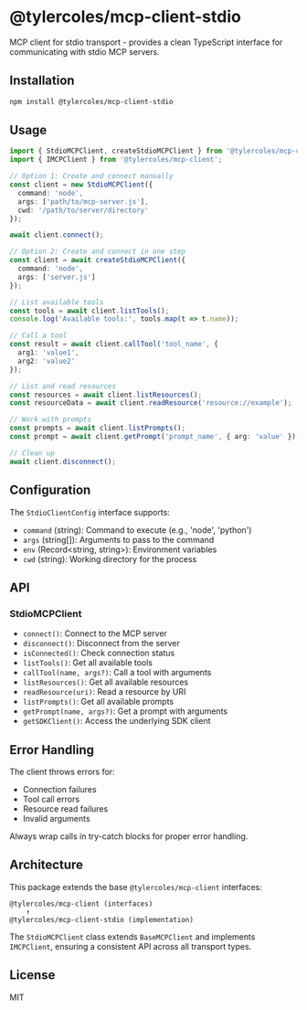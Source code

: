 # @tylercoles/mcp-client-stdio

MCP client for stdio transport - provides a clean TypeScript interface for communicating with stdio MCP servers.

## Installation

```bash
npm install @tylercoles/mcp-client-stdio
```

## Usage

```typescript
import { StdioMCPClient, createStdioMCPClient } from '@tylercoles/mcp-client-stdio';
import { IMCPClient } from '@tylercoles/mcp-client';

// Option 1: Create and connect manually
const client = new StdioMCPClient({
  command: 'node',
  args: ['path/to/mcp-server.js'],
  cwd: '/path/to/server/directory'
});

await client.connect();

// Option 2: Create and connect in one step
const client = await createStdioMCPClient({
  command: 'node',
  args: ['server.js']
});

// List available tools
const tools = await client.listTools();
console.log('Available tools:', tools.map(t => t.name));

// Call a tool
const result = await client.callTool('tool_name', {
  arg1: 'value1',
  arg2: 'value2'
});

// List and read resources
const resources = await client.listResources();
const resourceData = await client.readResource('resource://example');

// Work with prompts
const prompts = await client.listPrompts();
const prompt = await client.getPrompt('prompt_name', { arg: 'value' });

// Clean up
await client.disconnect();
```

## Configuration

The `StdioClientConfig` interface supports:

- `command` (string): Command to execute (e.g., 'node', 'python')
- `args` (string[]): Arguments to pass to the command
- `env` (Record<string, string>): Environment variables
- `cwd` (string): Working directory for the process

## API

### StdioMCPClient

- `connect()`: Connect to the MCP server
- `disconnect()`: Disconnect from the server
- `isConnected()`: Check connection status
- `listTools()`: Get all available tools
- `callTool(name, args?)`: Call a tool with arguments
- `listResources()`: Get all available resources
- `readResource(uri)`: Read a resource by URI
- `listPrompts()`: Get all available prompts
- `getPrompt(name, args?)`: Get a prompt with arguments
- `getSDKClient()`: Access the underlying SDK client

## Error Handling

The client throws errors for:
- Connection failures
- Tool call errors
- Resource read failures
- Invalid arguments

Always wrap calls in try-catch blocks for proper error handling.

## Architecture

This package extends the base `@tylercoles/mcp-client` interfaces:

```
@tylercoles/mcp-client (interfaces)
    ↑
@tylercoles/mcp-client-stdio (implementation)
```

The `StdioMCPClient` class extends `BaseMCPClient` and implements `IMCPClient`, ensuring a consistent API across all transport types.

## License

MIT
